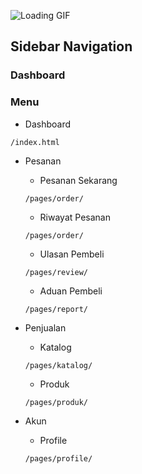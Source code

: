 ![Loading GIF](https://raw.githubusercontent.com/PemwebUPNVJT/sistem-penjualan/master/dist/img/loading.gif)

## Sidebar Navigation

### Dashboard

### Menu

- Dashboard
```
/index.html
```

- Pesanan
    - Pesanan Sekarang
    ```
    /pages/order/
    ```

    - Riwayat Pesanan
    ```
    /pages/order/
    ```

    - Ulasan Pembeli
    ```
    /pages/review/
    ```

    - Aduan Pembeli
    ```
    /pages/report/
    ```

- Penjualan
    - Katalog
    ```
    /pages/katalog/
    ```
    - Produk
    ```
    /pages/produk/
    ```

- Akun
    - Profile
    ```
    /pages/profile/
    ```
